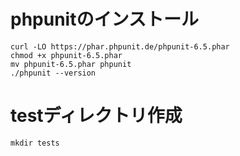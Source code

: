 # phpunitのインストール

```
curl -LO https://phar.phpunit.de/phpunit-6.5.phar
chmod +x phpunit-6.5.phar
mv phpunit-6.5.phar phpunit
./phpunit --version
```

# testディレクトリ作成

```
mkdir tests
```